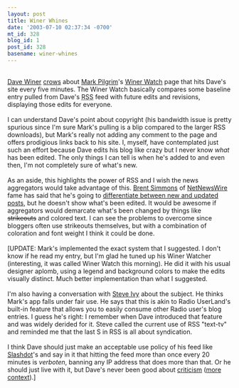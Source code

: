 ```yaml
---
layout: post
title: Winer Whines
date: '2003-07-10 02:37:34 -0700'
mt_id: 328
blog_id: 1
post_id: 328
basename: winer-whines
---
```

<br /><a href="http://www.scripting.com/">Dave Winer</a> <a href="http://scriptingnews.userland.com/2003/07/10">crows</a> about <a href="http://www.diveintomark.org/">Mark Pilgrim</a>'s <a href="http://www.diveintomark.org/ww/">Winer Watch</a> page that hits Dave's site every five minutes. The Winer Watch basically compares some baseline entry pulled from Dave's <acronym title="Really Simple Syndication">RSS</acronym> feed with future edits and revisions, displaying those edits for everyone.<br /><br />I can understand Dave's point about copyright (his bandwidth issue is pretty spurious since I'm sure Mark's pulling is a blip compared to the larger RSS downloads), but Mark's really not adding any comment to the page and offers prodigious links back to his site. I, myself, have contemplated just such an effort because Dave edits his blog like crazy but I never know <em>what</em> has been edited. The only things I can tell is when he's added to and even then, I'm not completely sure of what's new.<br /><br />As an aside, this highlights the power of RSS and I wish the news aggregators would take advantage of this. <a href="">Brent Simmons</a> of <a href="http://www.ranchero.com/netnewswire/">NetNewsWire</a> fame has said that he's going to <a href="http://ranchero.com/netnewswire/featureIdeas.php" title="Look at the guid support section...">differentiate between new and updated posts</a>, but he doesn't show what's been edited. It would be awesome if aggregators would demarcate what's been changed by things like <strike>strikeouts</strike> and colored text. I can see the problems to overcome since bloggers often use strikeouts themselves, but with a combination of coloration and font weight I think it could be done.<br /><br />[UPDATE: Mark's implemented the exact system that I suggested. I don't know if he read my entry, but I'm glad he tuned up his Winer Watcher (interesting, it was called Winer Watch this morning). He did it with his usual designer aplomb, using a legend and background colors to make the edits visually distinct. Much better implementation than what I suggested.<br /><br />I'm also having a conversation with <a href="http://www.redmonk.net/monkinetic">Steve Ivy</a> about the subject. He thinks Mark's app falls under fair use. He says that this is akin to Radio UserLand's built-in feature that allows you to easily consume other Radio user's blog entries. I guess he's right: I remember when Dave introduced that feature and was widely derided for it. Steve called the current use of RSS "text-tv" and reminded me that the last S in RSS is all about syndication.<br /><br />I think Dave should just make an acceptable use policy of his feed like <a href="http://www.osdn.com/terms.shtml">Slashdot</a>'s and say in it that hitting the feed more than once every 20 minutes is <em>verboten</em>, banning any IP address that does more than that. Or he should just live with it, but Dave's never been good about <a href="http://winerlog.inspiredsites.net/">criticism</a> (<a href="http://www.wikipedia.org/wiki/WinerLog">more</a> <a href="http://latte.weblogs.com/stories/storyReader$90">context</a>).]<br /><br /><br />
